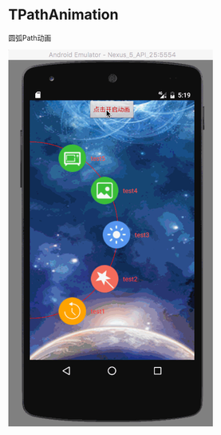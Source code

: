 # TPathAnimation
圆弧Path动画      
    
![image](https://github.com/tikeyc/TPathAnimation/blob/master/screen/screen1.gif)  
